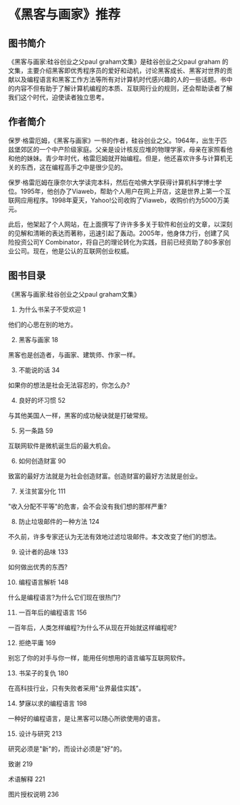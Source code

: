 # 《黑客与画家》推荐
## 图书简介
《黑客与画家:硅谷创业之父paul graham文集》是硅谷创业之父paul graham 的文集，主要介绍黑客即优秀程序员的爱好和动机，讨论黑客成长、黑客对世界的贡献以及编程语言和黑客工作方法等所有对计算机时代感兴趣的人的一些话题。书中的内容不但有助于了解计算机编程的本质、互联网行业的规则，还会帮助读者了解我们这个时代，迫使读者独立思考。
## 作者简介
保罗·格雷厄姆，《黑客与画家》一书的作者，硅谷创业之父。1964年，出生于匹兹堡郊区的一个中产阶级家庭。父亲是设计核反应堆的物理学家，母亲在家照看他和他的妹妹。青少年时代，格雷厄姆就开始编程。但是，他还喜欢许多与计算机无关的东西，这在编程高手之中是很少见的。

保罗·格雷厄姆在康奈尔大学读完本科，然后在哈佛大学获得计算机科学博士学位。1995年，他创办了Viaweb，帮助个人用户在网上开店，这是世界上第一个互联网应用程序。1998年夏天，Yahoo!公司收购了Viaweb，收购价约为5000万美元。

此后，他架起了个人网站，在上面撰写了许许多多关于软件和创业的文章，以深刻的见解和清晰的表达而著称，迅速引起了轰动。2005年，他身体力行，创建了风险投资公司Y Combinator，将自己的理论转化为实践，目前已经资助了80多家创业公司。现在，他是公认的互联网创业权威。
## 图书目录
《黑客与画家:硅谷创业之父paul graham文集》

1. 为什么书呆子不受欢迎 1

他们的心思在别的地方。

2. 黑客与画家 18

黑客也是创造者，与画家、建筑师、作家一样。

3. 不能说的话 34

如果你的想法是社会无法容忍的，你怎么办?

4. 良好的坏习惯 52

与其他美国人一样，黑客的成功秘诀就是打破常规。

5. 另一条路 59

互联网软件是微机诞生后的最大机会。

6. 如何创造财富 90

致富的最好方法就是为社会创造财富。创造财富的最好方法就是创业。

7. 关注贫富分化 111

"收入分配不平等"的危害，会不会没有我们想的那样严重?

8. 防止垃圾邮件的一种方法 124

不久前，许多专家还认为无法有效地过滤垃圾邮件。本文改变了他们的想法。

9. 设计者的品味 133

如何做出优秀的东西?

10. 编程语言解析 148

什么是编程语言?为什么它们现在很热门?

11. 一百年后的编程语言 156

一百年后，人类怎样编程?为什么不从现在开始就这样编程呢?

12. 拒绝平庸 169

别忘了你的对手与你一样，能用任何想用的语言编写互联网软件。

13. 书呆子的复仇 180

在高科技行业，只有失败者采用"业界最佳实践"。

14. 梦寐以求的编程语言 198

一种好的编程语言，是让黑客可以随心所欲使用的语言。

15. 设计与研究 213

研究必须是"新"的，而设计必须是"好"的。

致谢 219

术语解释 221

图片授权说明 236
